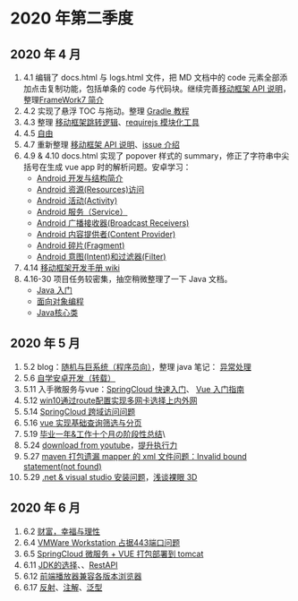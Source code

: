 
# 2020 年第二季度

## 2020 年 4 月

1. 4.1 编辑了 docs.html 与 logs.html 文件，把 MD 文档中的 code 元素全部添加点击复制功能，包括单条的 code 与代码块。继续完善[移动框架 API 说明](/csnotes/mobile/android/android-framework-api.md)，整理[FrameWork7 简介](/csnotes/mobile/android/android-FrameWork7-intro.md)
2. 4.2 实现了悬浮 TOC 与拖动。整理 [Gradle 教程](/csnotes/java/tools/gradle-intro.md)
3. 4.3 整理  [移动框架跳转逻辑](/csnotes/mobile/android/android-framework-jump-logic.md)、[requirejs 模块化工具](/csnotes/fe/JavaScipt/js-require.md)
4. 4.5 [自由](https://cakipaul.com/blog/2020/04/05/2020-04-05%20%E8%87%AA%E7%94%B1/)
5. 4.7 重新整理 [移动框架 API 说明](/csnotes/mobile/android/android-framework-api.md)、[issue 介绍](/csnotes/dev/issue.md)
6. 4.9 & 4.10 docs.html 实现了 popover 样式的 summary，修正了字符串中尖括号在生成 vue app 时的解析问题。安卓学习：
   * [Android 开发与结构简介](/csnotes/mobile/android/android-intro.md)
   * [Android 资源(Resources)访问](/csnotes/mobile/android/android-resources.md)
   * [Android 活动(Activity)](/csnotes/mobile/android/android-activity.md)
   * [Android 服务（Service）](/csnotes/mobile/android/android-service.md)
   * [Android 广播接收器(Broadcast Receivers)](/csnotes/mobile/android/android-broadcast.md)
   * [Android 内容提供者(Content Provider)](/csnotes/mobile/android/android-content.md)
   * [Android 碎片(Fragment)](/csnotes/mobile/android/android-fragment.md)
   * [Android 意图(Intent)和过滤器(Filter)](/csnotes/mobile/android/android-intent.md)
7. 4.14 [移动框架开发手册 wiki](http://git.inspur.com/songww/android-develop-tools/wikis/%E7%A7%BB%E5%8A%A8%E6%A1%86%E6%9E%B6%E5%BC%80%E5%8F%91%E6%89%8B%E5%86%8C)
8. 4.16-30 项目任务较密集，抽空稍微整理了一下 Java 文档。
   * [Java 入门](/csnotes/java/grammar/-intro.md)
   * [面向对象编程](/csnotes/java/grammar/java-oop.md)
   * [Java核心类](/csnotes/java/grammar/java-core.md)

## 2020 年 5 月

1. 5.2 blog：[随机与巨系统（程序员向）](https://cakipaul.com/blog/2020/05/02/2020-05-02%20%E9%9A%8F%E6%9C%BA%E4%B8%8E%E5%B7%A8%E7%B3%BB%E7%BB%9F/)，整理 java 笔记： [异常处理](/csnotes/java/grammar/java-exp.md)
2. 5.6 [自学安卓开发（转载）](https://cakipaul.com/cs-blog/2020/05/06/2020-05-06%E8%87%AA%E5%AD%A6%E5%AE%89%E5%8D%93%E5%BC%80%E5%8F%91/)
3. 5.11 入手微服务与vue：[SpringCloud 快速入门](/csnotes/java/Spring/springcloud-intro.md)、 [Vue 入门指南](/csnotes/fe/Vue/vue1.md)
4. 5.12 [win10通过route配置实现多网卡选择上内外网](https://cakipaul.com/cs-blog/2020/05/12/2020-05-12win10%E9%80%9A%E8%BF%87route%E9%85%8D%E7%BD%AE%E5%AE%9E%E7%8E%B0%E5%A4%9A%E7%BD%91%E5%8D%A1%E9%80%89%E6%8B%A9%E4%B8%8A%E5%86%85%E5%A4%96%E7%BD%91/)
5. 5.14 [SpringCloud 跨域访问问题](https://cakipaul.com/cs-blog/2020/05/14/2020-05-14SpringCloud%E8%B7%A8%E5%9F%9F%E8%AE%BF%E9%97%AE%E9%97%AE%E9%A2%98/)
6. 5.16 [vue 实现基础查询筛选与分页](https://cakipaul.com/cs-blog/2020/05/16/2020-05-16vue%E5%AE%9E%E7%8E%B0%E5%9F%BA%E7%A1%80%E6%9F%A5%E8%AF%A2%E7%AD%9B%E9%80%89%E4%B8%8E%E5%88%86%E9%A1%B5/#more)
7. 5.19 [毕业一年&工作十个月の阶段性总结](https://cakipaul.com/cs-blog/2020/05/19/2020-05-19%E5%B7%A5%E4%BD%9C%E5%8D%81%E4%B8%AA%E6%9C%88%E9%98%B6%E6%AE%B5%E6%80%A7%E6%80%BB%E7%BB%93/#more)\
8. 5.24 [download from youtube](https://cakipaul.com/cs-blog/2020/05/24/2020-05-24%E7%88%AC%E5%8F%96%E6%B2%B9%E7%AE%A1/#more)，[提升执行力](https://cakipaul.com/blog/2020/05/24/2020-05-24%E6%8F%90%E5%8D%87%E6%89%A7%E8%A1%8C%E5%8A%9B/)
9. 5.27 [maven 打包遗漏 mapper 的 xml 文件问题：Invalid bound statement(not found)](https://cakipaul.com/cs-blog/2020/05/27/2020-05-27pom%E6%89%93%E5%8C%85%E9%81%97%E6%BC%8Fmapper%E7%9A%84xml%E6%96%87%E4%BB%B6%E9%97%AE%E9%A2%98/#more)
10. 5.29 [.net & visual studio 安装问题](https://cakipaul.com/cs-blog/2020/05/29/2020-05-29dotnetAndVS/#more)，[浅谈裸眼 3D](https://cakipaul.com/blog/2020/05/29/2020-05-29%E6%B5%85%E8%B0%88%E8%A3%B8%E7%9C%BC3D/)

## 2020 年 6 月

1. 6.2 [财富，幸福与理性](https://cakipaul.com/blog/2020/06/02/2020-06-02%E8%B4%A2%E5%AF%8C%E7%90%86%E6%80%A7%E4%B8%8E%E5%B9%B8%E7%A6%8F/)
2. 6.4 [VMWare Workstation 占据443端口问题](https://cakipaul.com/cs-blog/2020/06/04/2020-06-04VMWare%E5%8D%A0%E6%8D%AE443%E7%AB%AF%E5%8F%A3%E9%97%AE%E9%A2%98/)
3. 6.5 [SpringCloud 微服务 + VUE 打包部署到 tomcat](https://cakipaul.com/cs-blog/2020/06/05/2020-06-05%E5%BE%AE%E6%9C%8D%E5%8A%A1%E6%89%93%E5%8C%85%E9%83%A8%E7%BD%B2%E5%88%B0tomcat/)
4. 6.11 [JDK的选择](/csnotes/java/参考资源/JDK的选择.md)、[](https://cakipaul.com/cs-blog/2020/06/11/2020-06-11OracleSun%20JDK%E4%B8%8EOpenJDK%E7%9A%84%E5%8C%BA%E5%88%AB%E5%92%8C%E8%81%94%E7%B3%BB/#more)、[RestAPI](/csnotes/java/参考资源/RestAPI.md)
5. 6.12 [前端播放器兼容各版本浏览器](https://cakipaul.com/cs-blog/2020/06/12/2020-06-12%E5%89%8D%E7%AB%AF%E6%92%AD%E6%94%BE%E5%99%A8%E5%85%BC%E5%AE%B9IE8/#more)
6. 6.17 [反射](/csnotes/java/grammar/java-invoke.md)、[注解](/csnotes/java/grammar/java-anno.md)、[泛型](/csnotes/java/grammar/java-T.md)